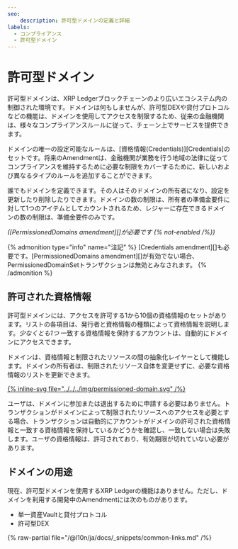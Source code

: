```yaml
---
seo:
    description: 許可型ドメインの定義と詳細
labels:
  - コンプライアンス
  - 許可型ドメイン
---
```

# 許可型ドメイン

許可型ドメインは、XRP Ledgerブロックチェーンのより広いエコシステム内の制御された環境です。ドメインは何もしませんが、許可型DEXや貸付プロトコルなどの機能は、ドメインを使用してアクセスを制限するため、従来の金融機関は、様々なコンプライアンスルールに従って、チェーン上でサービスを提供できます。

ドメインの唯一の設定可能なルールは、[資格情報(Credentials)][Credentials]のセットです。将来のAmendmentは、金融機関が業務を行う地域の法律に従ってコンプライアンスを維持するために必要な制限をカバーするために、新しいおよび異なるタイプのルールを追加することができます。

誰でもドメインを定義できます。その人はそのドメインの所有者になり、設定を更新したり削除したりできます。ドメインの数の制限は、所有者の準備金要件に対して1つのアイテムとしてカウントされるため、レジャーに存在できるドメインの数の制限は、準備金要件のみです。

_([PermissionedDomains amendment][]が必要です {% not-enabled /%})_

{% admonition type="info" name="注記" %}
[Credentials amendment][]も必要です。[PermissionedDomains amendment][]が有効でない場合、PermissionedDomainSetトランザクションは無効とみなされます。
{% /admonition %}

## 許可された資格情報

許可型ドメインには、アクセスを許可する1から10個の資格情報のセットがあります。リストの各項目は、発行者と資格情報の種類によって資格情報を説明します。_少なくとも1つ_ 一致する資格情報を保持するアカウントは、自動的にドメインにアクセスできます。

ドメインは、資格情報と制限されたリソースの間の抽象化レイヤーとして機能します。ドメインの所有者は、制限されたリソース自体を変更せずに、必要な資格情報のリストを更新できます。

[{% inline-svg file="../../../img/permissioned-domain.svg" /%}](../../../img/permissioned-domain.svg "図: 許可型DEXは、IDによって許可型ドメインを指します。ドメインの許可された資格情報は、アクセスを取得するための3つの可能な資格情報を説明します")

ユーザは、ドメインに参加または退出するために申請する必要はありません。トランザクションがドメインによって制限されたリソースへのアクセスを必要とする場合、トランザクションは自動的にアカウントがドメインの許可された資格情報と一致する資格情報を保持しているかどうかを確認し、一致しない場合は失敗します。ユーザの資格情報は、許可されており、有効期限が切れていない必要があります。

## ドメインの用途

現在、許可型ドメインを使用するXRP Ledgerの機能はありません。ただし、ドメインを利用する開発中のAmendmentには次のものがあります。

- 単一資産Vaultと貸付プロトコル
- 許可型DEX

{% raw-partial file="/@l10n/ja/docs/_snippets/common-links.md" /%}
